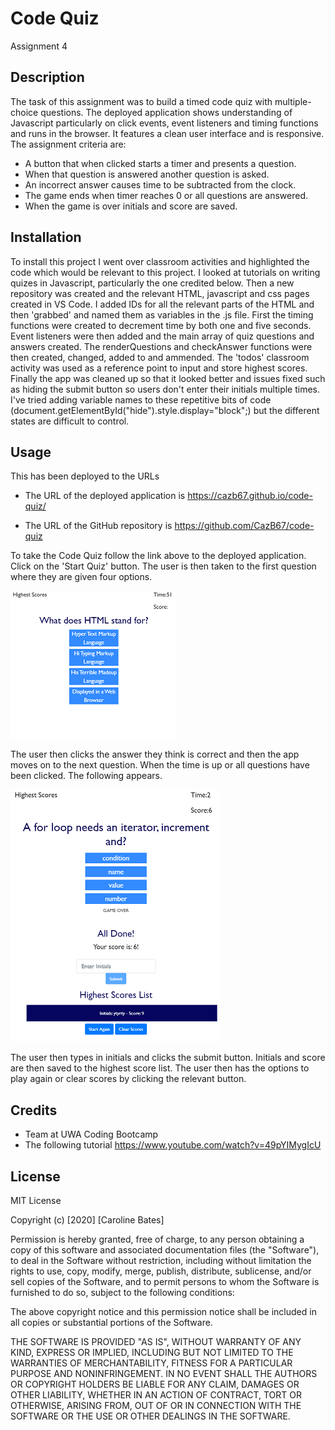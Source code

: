 # Code Quiz
Assignment 4


## Description
The task of this assignment was to build a timed code quiz with multiple-choice questions. The deployed application shows understanding of Javascript particularly on click events, event listeners and timing functions and runs in the browser. It features a clean user interface and is responsive.
The assignment criteria are:
* A button that when clicked starts a timer and presents a question. 
* When that question is answered another question is asked.
* An incorrect answer causes time to be subtracted from the clock.
* The game ends when timer reaches 0 or all questions are answered.
* When the game is over initials and score are saved.


## Installation
To install this project I went over classroom activities and highlighted the code which would be relevant to this project. I looked at tutorials on writing quizes in Javascript, particularly the one credited below. Then a new repository was created and the relevant HTML, javascript and css pages created in VS Code. I added IDs for all the relevant parts of the HTML and then 'grabbed' and named them as variables in the .js file. First the timing functions were created to decrement time by both one and five seconds. Event listeners were then added and the main array of quiz questions and answers created. The renderQuestions and checkAnswer functions were then created, changed, added to and ammended. The 'todos' classroom activity was used as a reference point to input and store highest scores. Finally the app was cleaned up so that it looked better and issues fixed such as hiding the submit button so users don't enter their initials multiple times. I've tried adding variable names to these repetitive bits of code (document.getElementById("hide").style.display="block";) but the different states are difficult to control.


## Usage
This has been deployed to the URLs 

* The URL of the deployed application is https://cazb67.github.io/code-quiz/

* The URL of the GitHub repository is https://github.com/CazB67/code-quiz

To take the Code Quiz follow the link above to the deployed application. Click on the 'Start Quiz' button. The user is then taken to the first question where they are given four options. 

![First question of Code Quiz](Capture.PNG)

The user then clicks the answer they think is correct and then the app moves on to the next question. When the time is up or all questions have been clicked. The following appears.

![Game Over Screen](Capture2.PNG)

The user then types in initials and clicks the submit button. Initials and score are then saved to the highest score list. The user then has the options to play again or clear scores by clicking the relevant button.


## Credits
* Team at UWA Coding Bootcamp
* The following tutorial https://www.youtube.com/watch?v=49pYIMygIcU


## License
MIT License

Copyright (c) [2020] [Caroline Bates]

Permission is hereby granted, free of charge, to any person obtaining a copy
of this software and associated documentation files (the "Software"), to deal
in the Software without restriction, including without limitation the rights
to use, copy, modify, merge, publish, distribute, sublicense, and/or sell
copies of the Software, and to permit persons to whom the Software is
furnished to do so, subject to the following conditions:

The above copyright notice and this permission notice shall be included in all
copies or substantial portions of the Software.

THE SOFTWARE IS PROVIDED "AS IS", WITHOUT WARRANTY OF ANY KIND, EXPRESS OR
IMPLIED, INCLUDING BUT NOT LIMITED TO THE WARRANTIES OF MERCHANTABILITY,
FITNESS FOR A PARTICULAR PURPOSE AND NONINFRINGEMENT. IN NO EVENT SHALL THE
AUTHORS OR COPYRIGHT HOLDERS BE LIABLE FOR ANY CLAIM, DAMAGES OR OTHER
LIABILITY, WHETHER IN AN ACTION OF CONTRACT, TORT OR OTHERWISE, ARISING FROM,
OUT OF OR IN CONNECTION WITH THE SOFTWARE OR THE USE OR OTHER DEALINGS IN THE
SOFTWARE.
